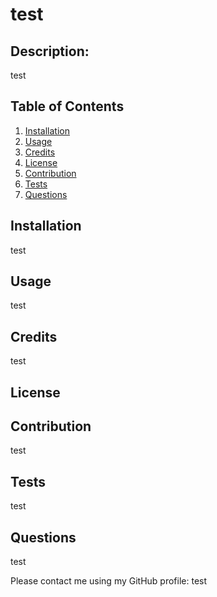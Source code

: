 # test
  ## Description: 
  test

  ## Table of Contents 
  1. [Installation](#installation)
  2. [Usage](#usage)
  3. [Credits](#credits)
  4. [License](#license)
  5. [Contribution](#contribution)
  6. [Tests](#tests)
  7. [Questions](#questions)

  ## Installation <a name="installation"></a> 
 
  test 
 

  ## Usage 
 
  test 


  ## Credits 

  test 


  ## License 

  
  ## Contribution 

  test 

  
  ## Tests 

  test
  
  ## Questions 
  test 

  Please contact me using my GitHub profile: test